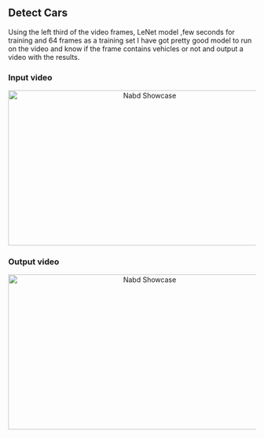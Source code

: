 ## Detect Cars

Using the left third of the video frames, LeNet model ,few seconds for training and 64 frames as a training set I have got pretty good model to run on the video and know if the frame contains vehicles or not and output a video with the results.
### Input video
<div align="center">
  <a href="https://youtu.be/1DFNfcQEPZc">
    <img src="https://img.youtube.com/vi/1DFNfcQEPZc/0.jpg" alt="Nabd Showcase" width="560" height="315">
  </a>
 </div>
 
### Output video
<div align="center">
  <a href="https://youtu.be/cPgxBGtZPpw">
    <img src="https://img.youtube.com/vi/cPgxBGtZPpw/0.jpg" alt="Nabd Showcase" width="560" height="315">
  </a>
 </div>
